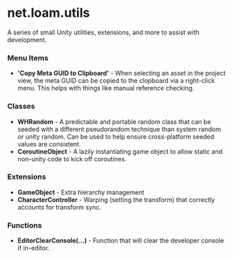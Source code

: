 # net.loam.utils
A series of small Unity utilities, extensions, and more to assist with development.

### Menu Items
- **'Copy Meta GUID to Clipboard'** - When selecting an asset in the project view, the meta GUID can be copied to the clopboard via a right-click menu. This helps with things like manual reference checking.

### Classes
- **WHRandom** - A predictable and portable random class that can be seeded with a different pseudorandom technique than system random or unity random. Can be used to help ensure cross-platform seeded values are consistent.
- **CoroutineObject** - A lazily instantiating game object to allow static and non-unity code to kick off coroutines.

### Extensions
- **GameObject** - Extra hierarchy management
- **CharacterController** - Warping (setting the transform) that correctly accounts for transform sync.

### Functions
- **EditorClearConsole(...)** - Function that will clear the developer console if in-editor.